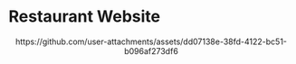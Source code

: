 # Restaurant Website

<p align="center">
https://github.com/user-attachments/assets/dd07138e-38fd-4122-bc51-b096af273df6
</p>


